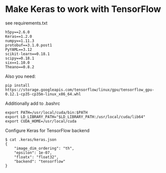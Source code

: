 # Make Keras to work with TensorFlow
see requirements.txt
```
h5py==2.6.0
Keras==1.2.0
numpy==1.11.3
protobuf==3.1.0.post1
PyYAML==3.12
scikit-learn==0.18.1
scipy==0.18.1
six==1.10.0
Theano==0.8.2
```
Also you need:
```
pip install https://storage.googleapis.com/tensorflow/linux/gpu/tensorflow_gpu-0.12.1-cp35-cp35m-linux_x86_64.whl
```
Additionally add to .bashrc
```
export PATH=/usr/local/cuda/bin:$PATH
export LD_LIBRARY_PATH="$LD_LIBRARY_PATH:/usr/local/cuda/lib64"
export CUDA_HOME=/usr/local/cuda
```

Configure Keras for TensorFlow backend
```
$ cat .keras/keras.json 
{ 
    "image_dim_ordering": "th",
    "epsilon": 1e-07, 
    "floatx": "float32", 
    "backend": "tensorflow"
}
```
